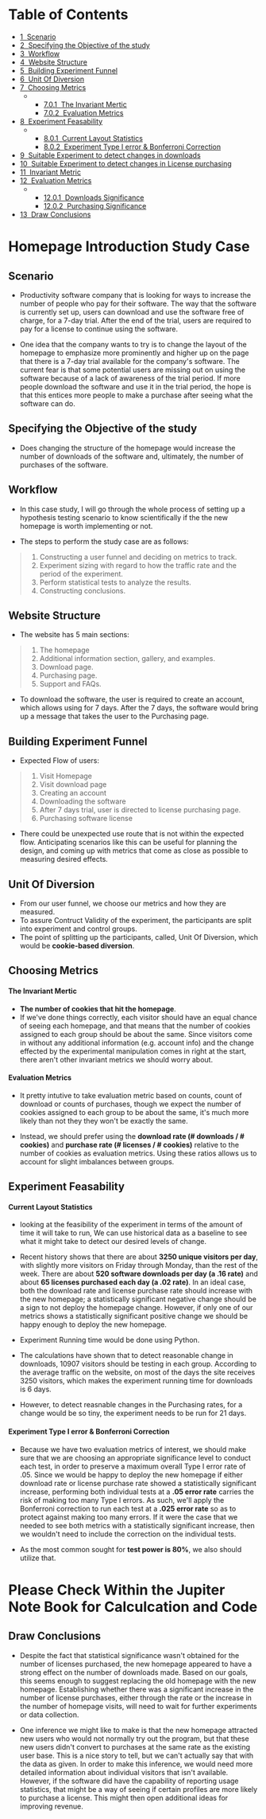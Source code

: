 <h1>Table of Contents<span class="tocSkip"></span></h1>
<div class="toc"><ul class="toc-item"><li><span><a href="#Scenario" data-toc-modified-id="Scenario-1"><span class="toc-item-num">1&nbsp;&nbsp;</span>Scenario</a></span></li><li><span><a href="#Specifying-the-Objective-of-the-study" data-toc-modified-id="Specifying-the-Objective-of-the-study-2"><span class="toc-item-num">2&nbsp;&nbsp;</span>Specifying the Objective of the study</a></span></li><li><span><a href="#Workflow" data-toc-modified-id="Workflow-3"><span class="toc-item-num">3&nbsp;&nbsp;</span>Workflow</a></span></li><li><span><a href="#Website-Structure" data-toc-modified-id="Website-Structure-4"><span class="toc-item-num">4&nbsp;&nbsp;</span>Website Structure</a></span></li><li><span><a href="#Building-Experiment-Funnel" data-toc-modified-id="Building-Experiment-Funnel-5"><span class="toc-item-num">5&nbsp;&nbsp;</span>Building Experiment Funnel</a></span></li><li><span><a href="#Unit-Of-Diversion" data-toc-modified-id="Unit-Of-Diversion-6"><span class="toc-item-num">6&nbsp;&nbsp;</span>Unit Of Diversion</a></span></li><li><span><a href="#Choosing-Metrics" data-toc-modified-id="Choosing-Metrics-7"><span class="toc-item-num">7&nbsp;&nbsp;</span>Choosing Metrics</a></span><ul class="toc-item"><li><ul class="toc-item"><li><span><a href="#The-Invariant-Mertic" data-toc-modified-id="The-Invariant-Mertic-7.0.1"><span class="toc-item-num">7.0.1&nbsp;&nbsp;</span>The Invariant Mertic</a></span></li><li><span><a href="#Evaluation-Metrics" data-toc-modified-id="Evaluation-Metrics-7.0.2"><span class="toc-item-num">7.0.2&nbsp;&nbsp;</span>Evaluation Metrics</a></span></li></ul></li></ul></li><li><span><a href="#Experiment-Feasability" data-toc-modified-id="Experiment-Feasability-8"><span class="toc-item-num">8&nbsp;&nbsp;</span>Experiment Feasability</a></span><ul class="toc-item"><li><ul class="toc-item"><li><span><a href="#Current-Layout-Statistics" data-toc-modified-id="Current-Layout-Statistics-8.0.1"><span class="toc-item-num">8.0.1&nbsp;&nbsp;</span>Current Layout Statistics</a></span></li><li><span><a href="#Experiment-Type-I-error-&amp;-Bonferroni-Correction" data-toc-modified-id="Experiment-Type-I-error-&amp;-Bonferroni-Correction-8.0.2"><span class="toc-item-num">8.0.2&nbsp;&nbsp;</span>Experiment Type I error &amp; Bonferroni Correction</a></span></li></ul></li></ul></li><li><span><a href="#Suitable-Experiment-to-detect-changes-in-downloads" data-toc-modified-id="Suitable-Experiment-to-detect-changes-in-downloads-9"><span class="toc-item-num">9&nbsp;&nbsp;</span>Suitable Experiment to detect changes in downloads</a></span></li><li><span><a href="#Suitable-Experiment-to-detect-changes-in-License-purchasing" data-toc-modified-id="Suitable-Experiment-to-detect-changes-in-License-purchasing-10"><span class="toc-item-num">10&nbsp;&nbsp;</span>Suitable Experiment to detect changes in License purchasing</a></span></li><li><span><a href="#Invariant-Metric" data-toc-modified-id="Invariant-Metric-11"><span class="toc-item-num">11&nbsp;&nbsp;</span>Invariant Metric</a></span></li><li><span><a href="#Evaluation-Metrics" data-toc-modified-id="Evaluation-Metrics-12"><span class="toc-item-num">12&nbsp;&nbsp;</span>Evaluation Metrics</a></span><ul class="toc-item"><li><ul class="toc-item"><li><span><a href="#Downloads-Significance" data-toc-modified-id="Downloads-Significance-12.0.1"><span class="toc-item-num">12.0.1&nbsp;&nbsp;</span>Downloads Significance</a></span></li><li><span><a href="#Purchasing-Significance" data-toc-modified-id="Purchasing-Significance-12.0.2"><span class="toc-item-num">12.0.2&nbsp;&nbsp;</span>Purchasing Significance</a></span></li></ul></li></ul></li><li><span><a href="#Draw-Conclusions" data-toc-modified-id="Draw-Conclusions-13"><span class="toc-item-num">13&nbsp;&nbsp;</span>Draw Conclusions</a></span></li></ul></div>

# Homepage Introduction Study Case

## Scenario

- Productivity software company that is looking for ways to increase the number of people who pay for their software. The way that the software is currently set up, users can download and use the software free of charge, for a 7-day trial. After the end of the trial, users are required to pay for a license to continue using the software. 


- One idea that the company wants to try is to change the layout of the homepage to emphasize more prominently and higher up on the page that there is a 7-day trial available for the company's software. The current fear is that some potential users are missing out on using the software because of a lack of awareness of the trial period. If more people download the software and use it in the trial period, the hope is that this entices more people to make a purchase after seeing what the software can do.

## Specifying the Objective of the study

- Does changing the structure of the homepage would increase the number of downloads of the software and, ultimately, the number of purchases of the software.

## Workflow

- In this case study, I will go through the whole process of setting up a hypothesis testing scenario to know scientifically if the the new homepage is worth implementing or not.

- The steps to perform the study case are as follows:
> 1. Constructing a user funnel and deciding on metrics to track.
> 2. Experiment sizing with regard to how the traffic rate and the period of the experiment.
> 3. Perform statistical tests to analyze the results.
> 4. Constructing conclusions.

## Website Structure

- The website has 5 main sections:
> 1. The homepage
> 2. Additional information section, gallery, and examples.
> 3. Download page.
> 4. Purchasing page.
> 5. Support and FAQs.


- To download the software, the user is required to create an account, which allows using for 7 days. After the 7 days, the software would bring up a message that takes the user to the Purchasing page.

## Building Experiment Funnel

- Expected Flow of users:
> 1. Visit Homepage
> 2. Visit download page
> 3. Creating an account
> 4. Downloading the software
> 5. After 7 days trial, user is directed to license purchasing page.
> 6. Purchasing software license

- There could be unexpected use route that is not within the expected flow. Anticipating scenarios like this can be useful for planning the design, and coming up with metrics that come as close as possible to measuring desired effects. 

## Unit Of Diversion

- From our user funnel, we choose our metrics and how they are measured.
- To assure Contruct Validity of the experiment, the participants are split into experiment and control groups. 
- The point of splitting up the participants, called, Unit Of Diversion, which would be **cookie-based diversion**.


## Choosing Metrics

#### The Invariant Mertic

- **The number of cookies that hit the homepage**.
- If we've done things correctly, each visitor should have an equal chance of seeing each homepage, and that means that the number of cookies assigned to each group should be about the same. Since visitors come in without any additional information (e.g. account info) and the change effected by the experimental manipulation comes in right at the start, there aren't other invariant metrics we should worry about.

#### Evaluation Metrics

- It pretty intutive to take evaluation metric based on counts, count of download or counts of purchases, though we expect the number of cookies assigned to each group to be about the same, it's much more likely than not they they won't be exactly the same.

- Instead, we should prefer using the **download rate (# downloads / # cookies)** and **purchase rate (# licenses / # cookies)** relative to the number of cookies as evaluation metrics. Using these ratios allows us to account for slight imbalances between groups.

## Experiment Feasability


#### Current Layout Statistics

- looking at the feasibility of the experiment in terms of the amount of time it will take to run, We can use historical data as a baseline to see what it might take to detect our desired levels of change.

- Recent history shows that there are about **3250 unique visitors per day**, with slightly more visitors on Friday through Monday, than the rest of the week. There are about **520 software downloads per day (a .16 rate)** and about **65 licenses purchased each day (a .02 rate)**. In an ideal case, both the download rate and license purchase rate should increase with the new homepage; a statistically significant negative change should be a sign to not deploy the homepage change. However, if only one of our metrics shows a statistically significant positive change we should be happy enough to deploy the new homepage.

- Experiment Running time would be done using Python. 
- The calculations have shown that to detect reasonable change in downloads, 10907 visitors should be testing in each group. According to the average traffic on the website, on most of the days the site receives 3250 visitors, which makes the experiment running time for downloads is 6 days.
- However, to detect reasnable changes in the Purchasing rates, for a change would be so tiny, the experiment needs to be run for 21 days. 

#### Experiment Type I error & Bonferroni Correction

- Because we have two evaluation metrics of interest, we should make sure that we are choosing an appropriate significance level to conduct each test, in order to preserve a maximum overall Type I error rate of .05. Since we would be happy to deploy the new homepage if either download rate or license purchase rate showed a statistically significant increase, performing both individual tests at a **.05 error rate** carries the risk of making too many Type I errors. As such, we'll apply the Bonferroni correction to run each test at a **.025 error rate** so as to protect against making too many errors. If it were the case that we needed to see both metrics with a statistically significant increase, then we wouldn't need to include the correction on the individual tests.

- As the most common sought for **test power is 80%**, we also should utilize that. 


# Please Check Within the Jupiter Note Book for Calculcation and Code


## Draw Conclusions
- Despite the fact that statistical significance wasn't obtained for the number of licenses purchased, the new homepage appeared to have a strong effect on the number of downloads made. Based on our goals, this seems enough to suggest replacing the old homepage with the new homepage. Establishing whether there was a significant increase in the number of license purchases, either through the rate or the increase in the number of homepage visits, will need to wait for further experiments or data collection.

- One inference we might like to make is that the new homepage attracted new users who would not normally try out the program, but that these new users didn't convert to purchases at the same rate as the existing user base. This is a nice story to tell, but we can't actually say that with the data as given. In order to make this inference, we would need more detailed information about individual visitors that isn't available. However, if the software did have the capability of reporting usage statistics, that might be a way of seeing if certain profiles are more likely to purchase a license. This might then open additional ideas for improving revenue.
